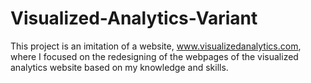 # Visualized-Analytics-Variant
This project is an imitation of a website, www.visualizedanalytics.com, where I focused on the redesigning of the webpages of the visualized analytics website based on my knowledge and skills.
